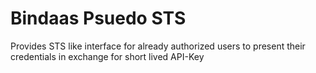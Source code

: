 # Bindaas Psuedo STS
Provides STS like interface for already authorized users to present their credentials in exchange for short lived API-Key